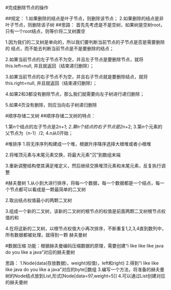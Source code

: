 #完成删除节点的操作

##规定：
1.如果删除的结点是叶子节点，则删除该节点；
2.如果删除的结点是非叶子节点，则删除该子树
##思路：
首先先考虑是不是空树，如果树是空树root，只有一个root结点，则等价将二叉树置空

1.因为我们的二叉树是单向的，所以我们要判断当前节点的子节点是否是需要删除的
结点，而不能去判断当前节点是不是要删除的结点；

2.如果当前节点的左子节点不为空，并且左子节点是要删除节点，就将this.left=null,
并且就返回（结束递归删除）；

3.如果当前节点的右子节点不为空，并且右子节点就是要删除结点，就将this.right=null,
并且就返回（结束递归删除）；

4.如果2和3都没有删除节点，那么我们就需要向左子树进行递归删除；

5.如果4页没有删除，则应当向右子树递归删除

#顺序存储二叉树
##顺序存储二叉树的特点：

1.第n个结点的左子节点是2*n+1;
2.第n个结点的右子节点是2*n+2;
3.第n个元素的父节点为（n-1）/2;
4.n从0开始；

#堆排序
1.将无序序列构建成一个堆，根据升序降序选择大根堆或者小根堆

2.将堆顶元素与末尾元素交换，将最大元素“沉”到数组末端

3.重新调整结构使其满足堆定义，然后继续交换堆顶元素和末尾元素，反复执行调整

#赫夫曼树
1.从小到大进行排序，将每一个数据，每一个数据都是一个结点，每一个节点都可以看成是一颗最简单的二叉树

2.取出结点权值最小的两颗二叉树

3.组成一个新的二叉树，该新的二叉树的根节点的权值是前面两颗二叉树根节点权值的和

4.在将这新的二叉树，以根节点权值大小再次排序，不断重复1,2,3,4直到数列中，所有数据都被处理，就得到一颗
赫夫曼树

#数据压缩
功能：根据赫夫曼编码压缩数据的原理，需要创建“i like like like java do you like a java”对应的赫夫曼树

思路：
1.Node{data(存放数据)，weight(权值)，left和right}
2.得到“i like like like java do you like a java”对应的byte[]数组
3.编写一个方法，将准备的赫夫曼树的Node结点放到List,形式[Node[data=97,weight=5]]
4.可以通过List创建对应的赫夫曼树